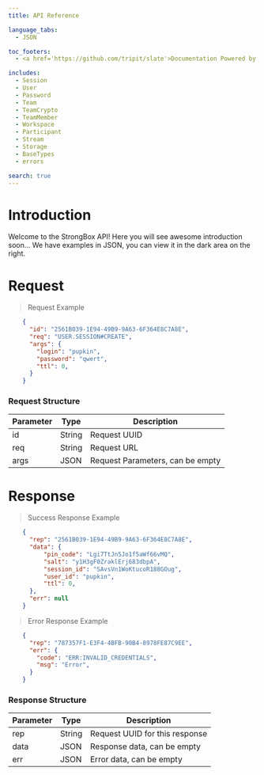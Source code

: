 ```yaml
---
title: API Reference

language_tabs:
  - JSON

toc_footers:
  - <a href='https://github.com/tripit/slate'>Documentation Powered by Slate</a>

includes:
  - Session
  - User
  - Password
  - Team
  - TeamCrypto
  - TeamMember
  - Workspace
  - Participant
  - Stream
  - Storage
  - BaseTypes
  - errors

search: true
---
```


# Introduction

Welcome to the StrongBox API! Here you will see awesome introduction soon...
We have examples in JSON, you can view it in the dark area on the right.

# Request

> Request Example

```json  
    {
      "id": "2561B039-1E94-49B9-9A63-6F364E8C7A8E",
      "req": "USER.SESSION#CREATE",
      "args": {
        "login": "pupkin",
        "password": "qwert",
        "ttl": 0,
      }
    }
```

### Request Structure

| Parameter |  Type     |             Description |
|------|---------|----------------------------------|
| id   |  String |  Request UUID                    |
| req  |  String |  Request URL                     |
| args |  JSON   |  Request Parameters, can be empty |


# Response

> Success Response Example

```json
    {
      "rep": "2561B039-1E94-49B9-9A63-6F364E8C7A8E",
      "data": {
          "pin_code": "Lgi7TtJn5Jo1f5aWf66vMQ",
          "salt": "y1H3gF0ZraklErj683dbpA",
          "session_id": "SAvsVn1WoKtucoR188GOug",
          "user_id": "pupkin",
          "ttl": 0,
      },
      "err": null
    }
```

> Error Response Example

```json
    {
      "rep": "787357F1-E3F4-4BFB-90B4-8978FE87C9EE",
      "err": {
        "code": "ERR:INVALID_CREDENTIALS",
        "msg": "Error",
      }
    }
```

### Response Structure

| Parameter |  Type     |             Description |
|------|---------|----------------------------------|
| rep  |  String |  Request UUID for this response  |
| data |  JSON   |  Response data, can be empty     |
| err  |  JSON   |  Error data, can be empty        |
